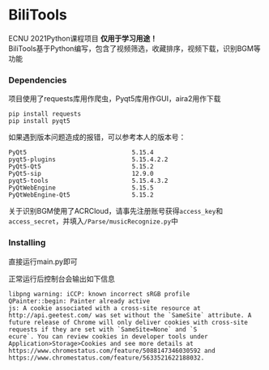 # BiliTools

ECNU 2021Python课程项目 **仅用于学习用途！**  
BiliTools基于Python编写，包含了视频筛选，收藏排序，视频下载，识别BGM等功能  
 
### Dependencies
 
项目使用了requests库用作爬虫，Pyqt5库用作GUI，aira2用作下载
 
```
pip install requests
pip install pyqt5
```
如果遇到版本问题造成的报错，可以参考本人的版本号：

```
PyQt5                             5.15.4
pyqt5-plugins                     5.15.4.2.2
PyQt5-Qt5                         5.15.2
PyQt5-sip                         12.9.0
pyqt5-tools                       5.15.4.3.2
PyQtWebEngine                     5.15.5
PyQtWebEngine-Qt5                 5.15.2
```
 
关于识别BGM使用了ACRCloud，请事先注册账号获得`access_key`和`access_secret`，并填入`/Parse/musicRecognize.py`中
### Installing
 
直接运行main.py即可

正常运行后控制台会输出如下信息

```
libpng warning: iCCP: known incorrect sRGB profile
QPainter::begin: Painter already active
js: A cookie associated with a cross-site resource at http://api.geetest.com/ was set without the `SameSite` attribute. A future release of Chrome will only deliver cookies with cross-site requests if they are set with `SameSite=None` and `S
ecure`. You can review cookies in developer tools under Application>Storage>Cookies and see more details at https://www.chromestatus.com/feature/5088147346030592 and https://www.chromestatus.com/feature/5633521622188032.
```
